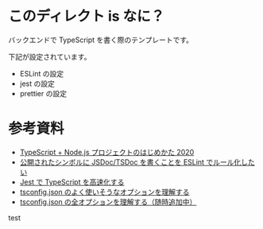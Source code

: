 # このディレクト is なに？

バックエンドで TypeScript を書く際のテンプレートです。

下記が設定されています。

- ESLint の設定
- jest の設定
- prettier の設定

# 参考資料

- [TypeScript + Node.js プロジェクトのはじめかた 2020](https://qiita.com/notakaos/items/3bbd2293e2ff286d9f49)
- [公開されたシンボルに JSDoc/TSDoc を書くことを ESLint でルール化したい](https://this.aereal.org/entry/2020/07/29/235650)
- [Jest で TypeScript を高速化する](https://miyauchi.dev/ja/posts/speeding-up-jest/)
- [tsconfig.json のよく使いそうなオプションを理解する](https://zenn.dev/chida/articles/bdbcd59c90e2e1)
- [tsconfig.json の全オプションを理解する（随時追加中）](https://qiita.com/ryokkkke/items/390647a7c26933940470)

test
